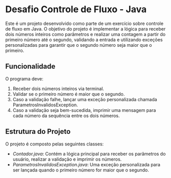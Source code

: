 # Desafio Controle de Fluxo - Java

Este é um projeto desenvolvido como parte de um exercício sobre controle de fluxo em Java. O objetivo do projeto é implementar a lógica para receber dois números inteiros como parâmetros e realizar uma contagem a partir do primeiro número até o segundo, validando a entrada e utilizando exceções personalizadas para garantir que o segundo número seja maior que o primeiro.

## Funcionalidade

O programa deve:
1. Receber dois números inteiros via terminal.
2. Validar se o primeiro número é maior que o segundo.
3. Caso a validação falhe, lançar uma exceção personalizada chamada ParametrosInvalidosException.
4. Caso a validação seja bem-sucedida, imprimir uma mensagem para cada número da sequência entre os dois números.

## Estrutura do Projeto

O projeto é composto pelas seguintes classes:

- *Contador.java*: Contém a lógica principal para receber os parâmetros do usuário, realizar a validação e imprimir os números.
- *ParametrosInvalidosException.java*: Uma exceção personalizada para ser lançada quando o primeiro número for maior que o segundo.
